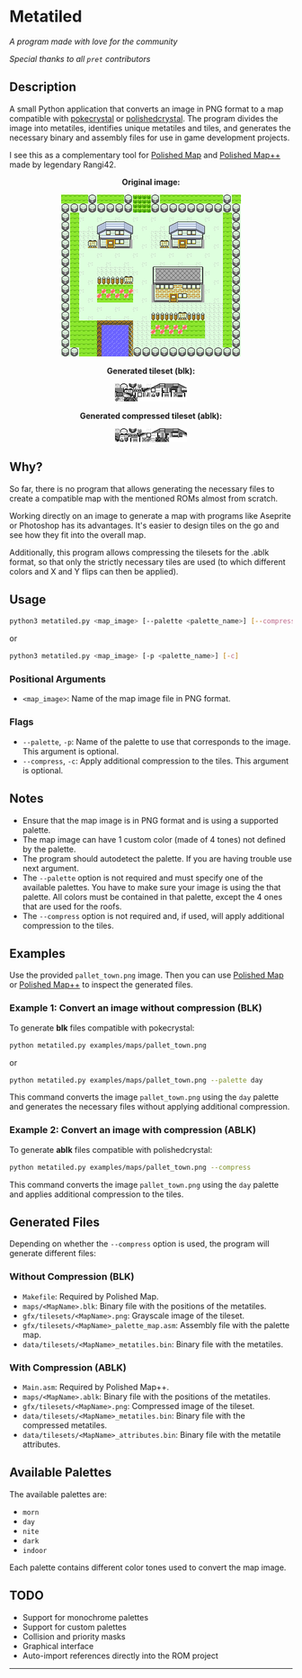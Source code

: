 # Metatiled

*A program made with love for the community*

*Special thanks to all `pret` contributors*

## Description

A small Python application that converts an image in PNG format to a map compatible with [pokecrystal](https://github.com/pret/pokecrystal) or [polishedcrystal](https://github.com/Rangi42/polishedcrystal). The program divides the image into metatiles, identifies unique metatiles and tiles, and generates the necessary binary and assembly files for use in game development projects.

I see this as a complementary tool for [Polished Map](https://github.com/Rangi42/polished-map) and [Polished Map++](https://github.com/Rangi42/polished-map/tree/plusplus) made by legendary Rangi42.

<p align="center"><b>Original image:</b></p>
<p align="center">
<img src="https://raw.githubusercontent.com/j4n7/metatiled/refs/heads/master/examples/maps/pallet_town.png?raw=true" alt="Pallet Town Map" width="320" height="288">
</p>

<p align="center"><b>Generated tileset (blk):</b></p>
<p align="center">
<img src="https://raw.githubusercontent.com/j4n7/metatiled/refs/heads/master/examples/tilesets/pallet_town_blk.png?raw=true" alt="Pallet Town Tileset">
</p>

<p align="center"><b>Generated compressed tileset (ablk):</b></p>
<p align="center">
<img src="https://raw.githubusercontent.com/j4n7/metatiled/refs/heads/master/examples/tilesets/pallet_town_ablk.png?raw=true" alt="Pallet Town Compressed Tileset">
</p>

## Why?

So far, there is no program that allows generating the necessary files to create a compatible map with the mentioned ROMs almost from scratch. 

Working directly on an image to generate a map with programs like Aseprite or Photoshop has its advantages. It's easier to design tiles on the go and see how they fit into the overall map. 

Additionally, this program allows compressing the tilesets for the .ablk format, so that only the strictly necessary tiles are used (to which different colors and X and Y flips can then be applied).

## Usage

```sh
python3 metatiled.py <map_image> [--palette <palette_name>] [--compress]
```
or
```sh
python3 metatiled.py <map_image> [-p <palette_name>] [-c]
```

### Positional Arguments

- `<map_image>`: Name of the map image file in PNG format.

### Flags

- `--palette`, `-p`: Name of the palette to use that corresponds to the image. This argument is optional.
- `--compress`, `-c`: Apply additional compression to the tiles. This argument is optional.

## Notes

- Ensure that the map image is in PNG format and is using a supported palette.
- The map image can have 1 custom color (made of 4 tones) not defined by the palette.
- The program should autodetect the palette. If you are having trouble use next argument.
- The `--palette` option is not required and must specify one of the available palettes. You have to make sure your image is using the that palette. All colors must be contained in that palette, except the 4 ones that are used for the roofs. 
- The `--compress` option is not required and, if used, will apply additional compression to the tiles.

## Examples

Use the provided `pallet_town.png` image. Then you can use [Polished Map](https://github.com/Rangi42/polished-map) or [Polished Map++](https://github.com/Rangi42/polished-map/tree/plusplus) to inspect the generated files.

### Example 1: Convert an image without compression (BLK)

To generate **blk** files compatible with pokecrystal:

```sh
python metatiled.py examples/maps/pallet_town.png
```
or
```sh
python metatiled.py examples/maps/pallet_town.png --palette day
```

This command converts the image `pallet_town.png` using the `day` palette and generates the necessary files without applying additional compression.

### Example 2: Convert an image with compression (ABLK)

To generate **ablk** files compatible with polishedcrystal:

```sh
python metatiled.py examples/maps/pallet_town.png --compress
```

This command converts the image `pallet_town.png` using the `day` palette and applies additional compression to the tiles.

## Generated Files

Depending on whether the `--compress` option is used, the program will generate different files:

### Without Compression (BLK)

- `Makefile`: Required by Polished Map.
- `maps/<MapName>.blk`: Binary file with the positions of the metatiles.
- `gfx/tilesets/<MapName>.png`: Grayscale image of the tileset.
- `gfx/tilesets/<MapName>_palette_map.asm`: Assembly file with the palette map.
- `data/tilesets/<MapName>_metatiles.bin`: Binary file with the metatiles.

### With Compression (ABLK)

- `Main.asm`: Required by Polished Map++.
- `maps/<MapName>.ablk`: Binary file with the positions of the metatiles.
- `gfx/tilesets/<MapName>.png`: Compressed image of the tileset.
- `data/tilesets/<MapName>_metatiles.bin`: Binary file with the compressed metatiles.
- `data/tilesets/<MapName>_attributes.bin`: Binary file with the metatile attributes.

## Available Palettes

The available palettes are:

- `morn`
- `day`
- `nite`
- `dark`
- `indoor`

Each palette contains different color tones used to convert the map image.

## TODO

- Support for monochrome palettes
- Support for custom palettes
- Collision and priority masks
- Graphical interface
- Auto-import references directly into the ROM project

---
